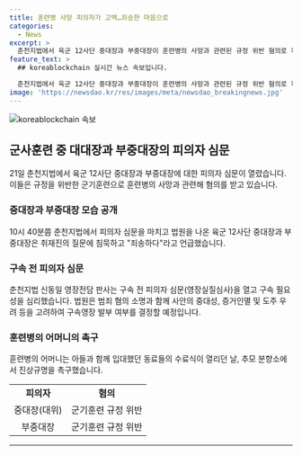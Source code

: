 ```yaml
---
title: 훈련병 사망 피의자가 고백…죄송한 마음으로
categories:
  - News
excerpt: >
  춘천지법에서 육군 12사단 중대장과 부중대장이 훈련병의 사망과 관련된 규정 위반 혐의로 피의자 심문을 받았습니다. 심문에 앞서 법원은 구속 여부를 심리하며 사안 중대성을 고려할 예정입니다. 중대장과 부중대장은 취재진 질문에 침묵하거나 "죄송하다"는 발언으로 응답했습니다. 이들은 군기훈련 규정 위반과 훈련병의 사망을 유발한 혐의를 받고 있습니다. 피의자 조사와 구속영장 신청 절차가 진행 중이며 훈련병의 어머니는 사망 진상규명을 촉구하고 있습니다.
feature_text: >
  ## koreablockchain 실시간 뉴스 속보입니다.

  춘천지법에서 육군 12사단 중대장과 부중대장이 훈련병의 사망과 관련된 규정 위반 혐의로 피의자 심문을 받았습니다. 심문에 앞서 법원은 구속 여부를 심리하며 사안 중대성을 고려할 예정입니다. 중대장과 부중대장은 취재진 질문에 침묵하거나 "죄송하다"는 발언으로 응답했습니다. 이들은 군기훈련 규정 위반과 훈련병의 사망을 유발한 혐의를 받고 있습니다. 피의자 조사와 구속영장 신청 절차가 진행 중이며 훈련병의 어머니는 사망 진상규명을 촉구하고 있습니다.
image: 'https://newsdao.kr/res/images/meta/newsdao_breakingnews.jpg'
---
```


<p><img src="https://newsdao.kr/res/images/meta/newsdao_breakingnews.jpg" alt="koreablockchain 속보" /></p>

<h2 data-ke-size="size26">군사훈련 중 대대장과 부중대장의 피의자 심문</h2>

<p data-ke-size="size16">21일 춘천지법에서 육군 12사단 중대장과 부중대장에 대한 피의자 심문이 열렸습니다. 이들은 규정을 위반한 군기훈련으로 훈련병의 사망과 관련해 혐의를 받고 있습니다.</p>

<h3>중대장과 부중대장 모습 공개</h3>

<p data-ke-size="size16">10시 40분쯤 춘천지법에서 피의자 심문을 마치고 법원을 나온 육군 12사단 중대장과 부중대장은 취재진의 질문에 침묵하고 "죄송하다"라고 언급했습니다.</p>

<h3>구속 전 피의자 심문</h3>

<p data-ke-size="size16">춘천지법 신동일 영장전담 판사는 구속 전 피의자 심문(영장실질심사)을 열고 구속 필요성을 심리했습니다. 법원은 범죄 혐의 소명과 함께 사안의 중대성, 증거인멸 및 도주 우려 등을 고려하여 구속영장 발부 여부를 결정할 예정입니다.</p>

<h3>훈련병의 어머니의 촉구</h3>

<p data-ke-size="size16">훈련병의 어머니는 아들과 함께 입대했던 동료들의 수료식이 열리던 날, 추모 분향소에서 진상규명을 촉구했습니다.</p>

<table>
    <tr>
        <td style="text-align: center; height: 17px;"><b>피의자</b></td>
        <td style="text-align: center; height: 17px;"><b>혐의</b></td>
    </tr>
    <tr>
        <td style="text-align: center; height: 17px;">중대장(대위)</td>
        <td style="text-align: center; height: 17px;">군기훈련 규정 위반</td>
    </tr>
    <tr>
        <td style="text-align: center; height: 17px;">부중대장</td>
        <td style="text-align: center; height: 17px;">군기훈련 규정 위반</td>
    </tr>
</table>

<p><hr></p>

